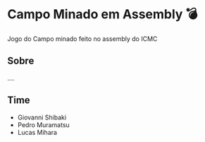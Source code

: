 # Campo Minado em Assembly 💣
Jogo do Campo minado feito no assembly do ICMC

## Sobre
....

## Time
* Giovanni Shibaki
* Pedro Muramatsu 
* Lucas Mihara

